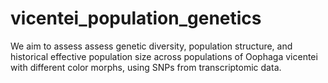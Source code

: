 # vicentei_population_genetics
We aim to assess assess genetic diversity, population structure, and historical effective population size across populations of Oophaga vicentei with different color morphs, using SNPs from transcriptomic data.

